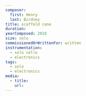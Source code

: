 ```yaml
---
composer:
  first: Henry
  last: Birdsey
title: scaffold cane
duration:
yearComposed: 2018
size: solo
commissionedOrWrittenFor: written
instrumentation:
  - solo cello
  - electronics
tags:
  - solo
  - electronics
media:
  - title:
    url:
---
```

